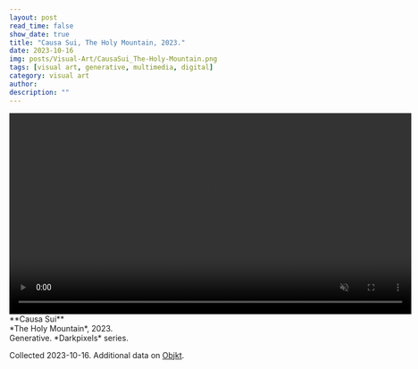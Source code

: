 ```yaml
---
layout: post
read_time: false
show_date: true
title: "Causa Sui, The Holy Mountain, 2023."
date: 2023-10-16
img: posts/Visual-Art/CausaSui_The-Holy-Mountain.png
tags: [visual art, generative, multimedia, digital]
category: visual art
author: 
description: ""
---
```


<video width="720" autoplay muted>
  <source src="./assets/img/posts/Visual-Art/CausaSui_The-Holy-Mountain.mp4" type="video/mp4">
</video>

<br>
**Causa Sui**
<br>*The Holy Mountain*, 2023.
<br>Generative. *Darkpixels* series.


 <div class="page-separator"></div>

Collected 2023-10-16. Additional data on [Objkt](https://objkt.com/tokens/KT1KbYvGLrDyGFQqRkmdFCkopycHssqb5JLt/128).
